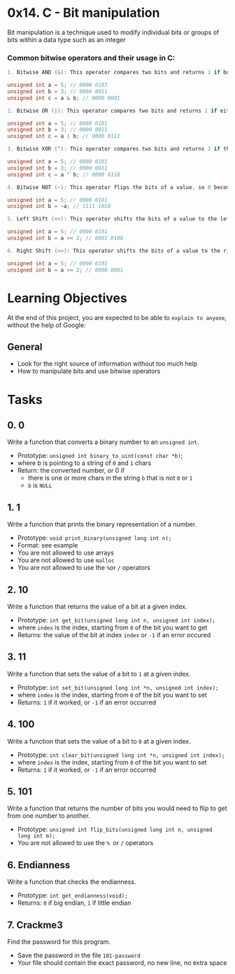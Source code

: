 # 0x14. C - Bit manipulation
Bit manipulation is a technique used to modify individual bits or groups of bits within a data type such as an integer

### Common bitwise operators and their usage in C:

```C
1. Bitwise AND (&): This operator compares two bits and returns 1 if both bits are 1, otherwise, it returns 0.

unsigned int a = 5; // 0000 0101
unsigned int b = 3; // 0000 0011
unsigned int c = a & b; // 0000 0001
```
```c
2. Bitwise OR (|): This operator compares two bits and returns 1 if either bit is 1, otherwise, it returns 0.

unsigned int a = 5; // 0000 0101
unsigned int b = 3; // 0000 0011
unsigned int c = a | b; // 0000 0111
```

```c
3. Bitwise XOR (^): This operator compares two bits and returns 1 if the bits are different, otherwise, it returns 0.

unsigned int a = 5; // 0000 0101
unsigned int b = 3; // 0000 0011
unsigned int c = a ^ b; // 0000 0110
```
```c
4. Bitwise NOT (~): This operator flips the bits of a value, so 0 becomes 1 and 1 becomes 0.

unsigned int a = 5; // 0000 0101
unsigned int b = ~a; // 1111 1010
```
```c
5. Left Shift (<<): This operator shifts the bits of a value to the left by a specified number of positions.

unsigned int a = 5; // 0000 0101
unsigned int b = a << 2; // 0001 0100
```
```c
6. Right Shift (>>): This operator shifts the bits of a value to the right by a specified number of positions.

unsigned int a = 5; // 0000 0101
unsigned int b = a >> 2; // 0000 0001
```

# Learning Objectives
At the end of this project, you are expected to be able to `explain to anyone`, without the help of Google:

## General
* Look for the right source of information without too much help
* How to manipulate bits and use bitwise operators

# Tasks

## 0. 0
Write a function that converts a binary number to an `unsigned int`.

* Prototype: `unsigned int binary_to_uint(const char *b)`;
* where b is pointing to a string of `0` and `1` chars
* Return: the converted number, or 0 if
    * there is one or more chars in the string `b` that is not `0` or `1`
    * `b` is `NULL`

## 1. 1
Write a function that prints the binary representation of a number.

* Prototype: `void print_binary(unsigned long int n);`
* Format: see example
* You are not allowed to use arrays
* You are not allowed to use `malloc`
* You are not allowed to use the `%`or `/` operators

## 2. 10
Write a function that returns the value of a bit at a given index.

* Prototype: `int get_bit(unsigned long int n, unsigned int index);`
* where `index` is the index, starting from `0` of the bit you want to get
* Returns: the value of the bit at index `index` or `-1` if an error occured

## 3. 11
Write a function that sets the value of a bit to `1` at a given index.

* Prototype: `int set_bit(unsigned long int *n, unsigned int index);`
* where `index` is the index, starting from `0` of the bit you want to set
* Returns: `1` if it worked, or `-1` if an error occurred

## 4. 100
Write a function that sets the value of a bit to `0` at a given index.

* Prototype: `int clear_bit(unsigned long int *n, unsigned int index);`
* where `index` is the index, starting from `0` of the bit you want to set
* Returns: `1` if it worked, or `-1` if an error occurred

## 5. 101
Write a function that returns the number of bits you would need to flip to get from one number to another.

* Prototype: `unsigned int flip_bits(unsigned long int n, unsigned long int m);`
* You are not allowed to use the `% `or `/` operators

## 6. Endianness
Write a function that checks the endianness.

* Prototype: `int get_endianness(void);`
* Returns: `0` if big endian, `1` if little endian

## 7. Crackme3
Find the password for this program.

* Save the password in the file `101-password`
* Your file should contain the exact password, no new line, no extra space